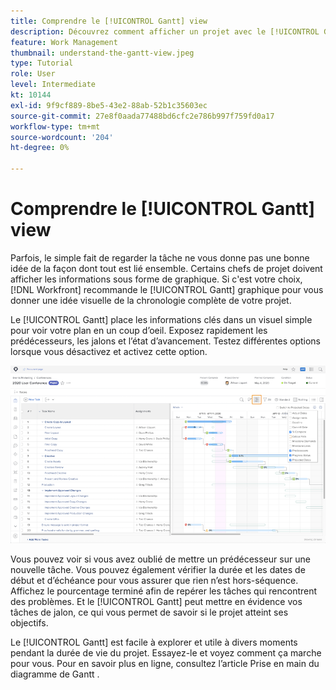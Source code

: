 ```yaml
---
title: Comprendre le [!UICONTROL Gantt] view
description: Découvrez comment afficher un projet avec le [!UICONTROL Gantt] dans [!DNL  Workfront].
feature: Work Management
thumbnail: understand-the-gantt-view.jpeg
type: Tutorial
role: User
level: Intermediate
kt: 10144
exl-id: 9f9cf889-8be5-43e2-88ab-52b1c35603ec
source-git-commit: 27e8f0aada77488bd6cfc2e786b997f759fd0a17
workflow-type: tm+mt
source-wordcount: '204'
ht-degree: 0%

---
```


# Comprendre le [!UICONTROL Gantt] view

Parfois, le simple fait de regarder la tâche ne vous donne pas une bonne idée de la façon dont tout est lié ensemble. Certains chefs de projet doivent afficher les informations sous forme de graphique. Si c&#39;est votre choix, [!DNL Workfront] recommande le [!UICONTROL Gantt] graphique pour vous donner une idée visuelle de la chronologie complète de votre projet.

Le [!UICONTROL Gantt] place les informations clés dans un visuel simple pour voir votre plan en un coup d’oeil. Exposez rapidement les prédécesseurs, les jalons et l’état d’avancement. Testez différentes options lorsque vous désactivez et activez cette option.

![[!UICONTROL Gantt] chart](assets/planner-fund-gantt.png)

Vous pouvez voir si vous avez oublié de mettre un prédécesseur sur une nouvelle tâche. Vous pouvez également vérifier la durée et les dates de début et d’échéance pour vous assurer que rien n’est hors-séquence. Affichez le pourcentage terminé afin de repérer les tâches qui rencontrent des problèmes. Et le [!UICONTROL Gantt] peut mettre en évidence vos tâches de jalon, ce qui vous permet de savoir si le projet atteint ses objectifs.

<!---
this paragraph needs an article URL
--->

Le [!UICONTROL Gantt] est facile à explorer et utile à divers moments pendant la durée de vie du projet. Essayez-le et voyez comment ça marche pour vous. Pour en savoir plus en ligne, consultez l’article Prise en main du diagramme de Gantt .

<!---
Getting started with the Gantt chart
Overview of the project critical path
--->
